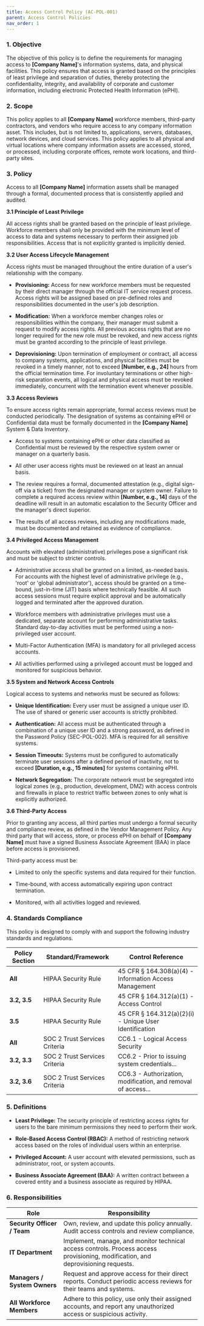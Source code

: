 ```yaml
---
title: Access Control Policy (AC-POL-001)
parent: Access Control Policies
nav_order: 1
---
```

### 1. Objective

The objective of this policy is to define the requirements for managing access to **[Company Name]**'s information systems, data, and physical facilities. This policy ensures that access is granted based on the principles of least privilege and separation of duties, thereby protecting the confidentiality, integrity, and availability of corporate and customer information, including electronic Protected Health Information (ePHI).

### 2. Scope

This policy applies to all **[Company Name]** workforce members, third-party contractors, and vendors who require access to any company information asset. This includes, but is not limited to, applications, servers, databases, network devices, and cloud services. This policy applies to all physical and virtual locations where company information assets are accessed, stored, or processed, including corporate offices, remote work locations, and third-party sites.

### 3. Policy

Access to all **[Company Name]** information assets shall be managed through a formal, documented process that is consistently applied and audited.

**3.1 Principle of Least Privilege**

All access rights shall be granted based on the principle of least privilege. Workforce members shall only be provided with the minimum level of access to data and systems necessary to perform their assigned job responsibilities. Access that is not explicitly granted is implicitly denied.

**3.2 User Access Lifecycle Management**

Access rights must be managed throughout the entire duration of a user's relationship with the company.

- **Provisioning:** Access for new workforce members must be requested by their direct manager through the official IT service request process. Access rights will be assigned based on pre-defined roles and responsibilities documented in the user's job description.
    
- **Modification:** When a workforce member changes roles or responsibilities within the company, their manager must submit a request to modify access rights. All previous access rights that are no longer required for the new role must be revoked, and new access rights must be granted according to the principle of least privilege.
    
- **Deprovisioning:** Upon termination of employment or contract, all access to company systems, applications, and physical facilities must be revoked in a timely manner, not to exceed **[Number, e.g., 24]** hours from the official termination time. For involuntary terminations or other high-risk separation events, all logical and physical access must be revoked immediately, concurrent with the termination event whenever possible.
    

**3.3 Access Reviews**

To ensure access rights remain appropriate, formal access reviews must be conducted periodically. The designation of systems as containing ePHI or Confidential data must be formally documented in the **[Company Name]** System & Data Inventory.

- Access to systems containing ePHI or other data classified as Confidential must be reviewed by the respective system owner or manager on a quarterly basis.
    
- All other user access rights must be reviewed on at least an annual basis.
    
- The review requires a formal, documented attestation (e.g., digital sign-off via a ticket) from the designated manager or system owner. Failure to complete a required access review within **[Number, e.g., 14]** days of the deadline will result in an automatic escalation to the Security Officer and the manager's direct superior.
    
- The results of all access reviews, including any modifications made, must be documented and retained as evidence of compliance.
    

**3.4 Privileged Access Management**

Accounts with elevated (administrative) privileges pose a significant risk and must be subject to stricter controls.

- Administrative access shall be granted on a limited, as-needed basis. For accounts with the highest level of administrative privilege (e.g., 'root' or 'global administrator'), access should be granted on a time-bound, just-in-time (JIT) basis where technically feasible. All such access sessions must require explicit approval and be automatically logged and terminated after the approved duration.
    
- Workforce members with administrative privileges must use a dedicated, separate account for performing administrative tasks. Standard day-to-day activities must be performed using a non-privileged user account.
    
- Multi-Factor Authentication (MFA) is mandatory for all privileged access accounts.
    
- All activities performed using a privileged account must be logged and monitored for suspicious behavior.
    

**3.5 System and Network Access Controls**

Logical access to systems and networks must be secured as follows:

- **Unique Identification:** Every user must be assigned a unique user ID. The use of shared or generic user accounts is strictly prohibited.
    
- **Authentication:** All access must be authenticated through a combination of a unique user ID and a strong password, as defined in the Password Policy (SEC-POL-002). MFA is required for all sensitive systems.
    
- **Session Timeouts:** Systems must be configured to automatically terminate user sessions after a defined period of inactivity, not to exceed **[Duration, e.g., 15 minutes]** for systems containing ePHI.
    
- **Network Segregation:** The corporate network must be segregated into logical zones (e.g., production, development, DMZ) with access controls and firewalls in place to restrict traffic between zones to only what is explicitly authorized.
    

**3.6 Third-Party Access**

Prior to granting any access, all third parties must undergo a formal security and compliance review, as defined in the Vendor Management Policy. Any third party that will access, store, or process ePHI on behalf of **[Company Name]** must have a signed Business Associate Agreement (BAA) in place before access is provisioned.

Third-party access must be:

- Limited to only the specific systems and data required for their function.
    
- Time-bound, with access automatically expiring upon contract termination.
    
- Monitored, with all activities logged and reviewed.
    

### 4. Standards Compliance

This policy is designed to comply with and support the following industry standards and regulations.

| **Policy Section** | **Standard/Framework**        | **Control Reference**                                         |
| ------------------ | ----------------------------- | ------------------------------------------------------------- |
| **All**            | HIPAA Security Rule           | 45 CFR § 164.308(a)(4) - Information Access Management        |
| **3.2, 3.5**       | HIPAA Security Rule           | 45 CFR § 164.312(a)(1) - Access Control                       |
| **3.5**            | HIPAA Security Rule           | 45 CFR § 164.312(a)(2)(i) - Unique User Identification        |
| **All**            | SOC 2 Trust Services Criteria | CC6.1 - Logical Access Security                               |
| **3.2, 3.3**       | SOC 2 Trust Services Criteria | CC6.2 - Prior to issuing system credentials...                |
| **3.2, 3.6**       | SOC 2 Trust Services Criteria | CC6.3 - Authorization, modification, and removal of access... |

### 5. Definitions

- **Least Privilege:** The security principle of restricting access rights for users to the bare minimum permissions they need to perform their work.
    
- **Role-Based Access Control (RBAC):** A method of restricting network access based on the roles of individual users within an enterprise.
    
- **Privileged Account:** A user account with elevated permissions, such as administrator, root, or system accounts.
    
- **Business Associate Agreement (BAA):** A written contract between a covered entity and a business associate as required by HIPAA.
    

### 6. Responsibilities

| **Role**                     | **Responsibility**                                                                                                                |
| ---------------------------- | --------------------------------------------------------------------------------------------------------------------------------- |
| **Security Officer / Team**  | Own, review, and update this policy annually. Audit access controls and review compliance.                                        |
| **IT Department**            | Implement, manage, and monitor technical access controls. Process access provisioning, modification, and deprovisioning requests. |
| **Managers / System Owners** | Request and approve access for their direct reports. Conduct periodic access reviews for their teams and systems.                 |
| **All Workforce Members**    | Adhere to this policy, use only their assigned accounts, and report any unauthorized access or suspicious activity.               |